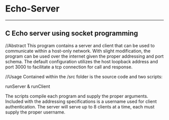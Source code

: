 # Echo-Server
--------------------------------------
C Echo server using socket programming
--------------------------------------

//Abstract
This program contains a server and client that can be used to communicate within a host-only 
network. With slight modification, the program can be used over the internet given the proper addressing
and port schema. The default configuration utilizes the host loopback address and port 3000 to facilitate
a tcp connection for call and response.


//Usage
Contained within the /src folder is the source code and two scripts: 

runServer & runClient

The scripts compile each program and supply the proper arguments. Included with the addressing
specifications is a username used for client authentication. The server will serve up to 8 clients 
at a time, each must supply the proper username. 


